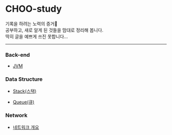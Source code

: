 # CHOO-study

기록을 하려는 노력의 증거🥂<br>
공부하고, 새로 알게 된 것들을 맘대로 정리해 봅니다.<br>
딱히 글을 예쁘게 쓰진 못합니다...
<br>

---

### Back-end

- [JVM](https://github.com/CHOO-O/CHOO-study/blob/main/Back-end/JVM.md)

<!-- mvc -->

### Data Structure

- [Stack(스택)](https://github.com/CHOO-O/CHOO-study/blob/main/Data-structure/Stack.md)

- [Queue(큐)](https://github.com/CHOO-O/CHOO-study/blob/main/Data-structure/Queue.md)

### Network

- [네트워크 개요](https://github.com/CHOO-O/CHOO-study/blob/main/Network/Section01.md)
